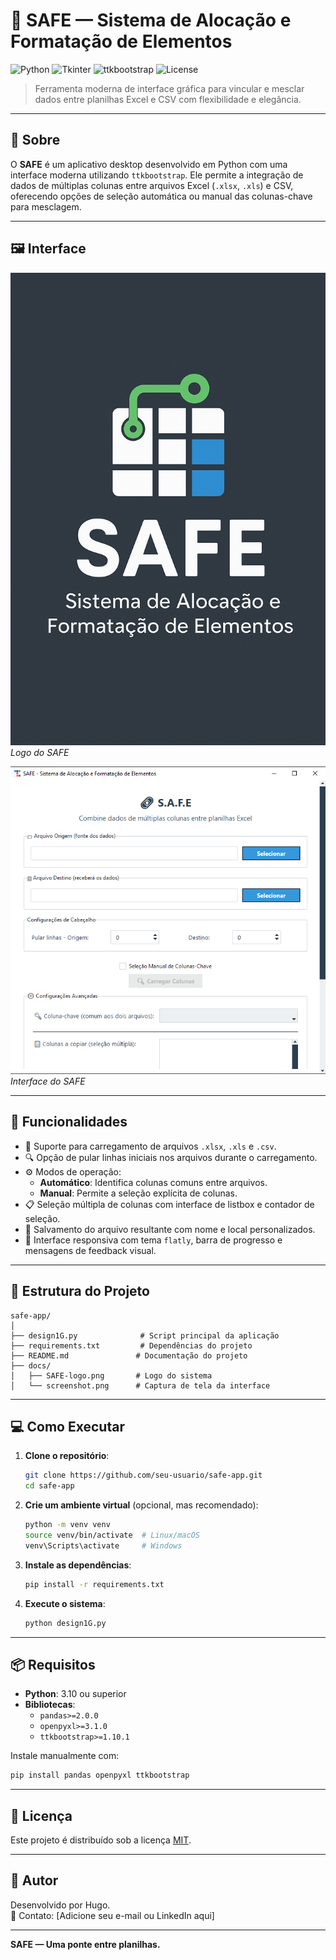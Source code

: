 # 🔗 SAFE — Sistema de Alocação e Formatação de Elementos

![Python](https://img.shields.io/badge/Python-3.10+-blue?logo=python)
![Tkinter](https://img.shields.io/badge/Tkinter-GUI-lightgrey?logo=python)
![ttkbootstrap](https://img.shields.io/badge/ttkbootstrap-themed%20UI-blue?logo=bootstrap)
![License](https://img.shields.io/badge/license-MIT-green)

> Ferramenta moderna de interface gráfica para vincular e mesclar dados entre planilhas Excel e CSV com flexibilidade e elegância.

---

## 🧩 Sobre

O **SAFE** é um aplicativo desktop desenvolvido em Python com uma interface moderna utilizando `ttkbootstrap`. Ele permite a integração de dados de múltiplas colunas entre arquivos Excel (`.xlsx`, `.xls`) e CSV, oferecendo opções de seleção automática ou manual das colunas-chave para mesclagem.

---

## 🖼️ Interface

![SAFE Logo](docs/SAFE-logo.png)  
*Logo do SAFE*

![SAFE UI Screenshot](docs/interface_SAFE.png)  
*Interface do SAFE*

---

## 🚀 Funcionalidades

- 📂 Suporte para carregamento de arquivos `.xlsx`, `.xls` e `.csv`.
- 🔍 Opção de pular linhas iniciais nos arquivos durante o carregamento.
- ⚙️ Modos de operação:
  - **Automático**: Identifica colunas comuns entre arquivos.
  - **Manual**: Permite a seleção explícita de colunas.
- 📋 Seleção múltipla de colunas com interface de listbox e contador de seleção.
- 💾 Salvamento do arquivo resultante com nome e local personalizados.
- 🎨 Interface responsiva com tema `flatly`, barra de progresso e mensagens de feedback visual.

---

## 📁 Estrutura do Projeto

```text
safe-app/
│
├── design1G.py              # Script principal da aplicação
├── requirements.txt         # Dependências do projeto
├── README.md               # Documentação do projeto
├── docs/
│   ├── SAFE-logo.png       # Logo do sistema
│   └── screenshot.png      # Captura de tela da interface
```

---

## 💻 Como Executar

1. **Clone o repositório**:
   ```bash
   git clone https://github.com/seu-usuario/safe-app.git
   cd safe-app
   ```

2. **Crie um ambiente virtual** (opcional, mas recomendado):
   ```bash
   python -m venv venv
   source venv/bin/activate  # Linux/macOS
   venv\Scripts\activate     # Windows
   ```

3. **Instale as dependências**:
   ```bash
   pip install -r requirements.txt
   ```

4. **Execute o sistema**:
   ```bash
   python design1G.py
   ```

---

## 📦 Requisitos

- **Python**: 3.10 ou superior
- **Bibliotecas**:
  - `pandas>=2.0.0`
  - `openpyxl>=3.1.0`
  - `ttkbootstrap>=1.10.1`

Instale manualmente com:
```bash
pip install pandas openpyxl ttkbootstrap
```

---

## 📄 Licença

Este projeto é distribuído sob a licença [MIT](LICENSE).

---

## 👤 Autor

Desenvolvido por Hugo.  
📧 Contato: [Adicione seu e-mail ou LinkedIn aqui]

---

**SAFE — Uma ponte entre planilhas.**